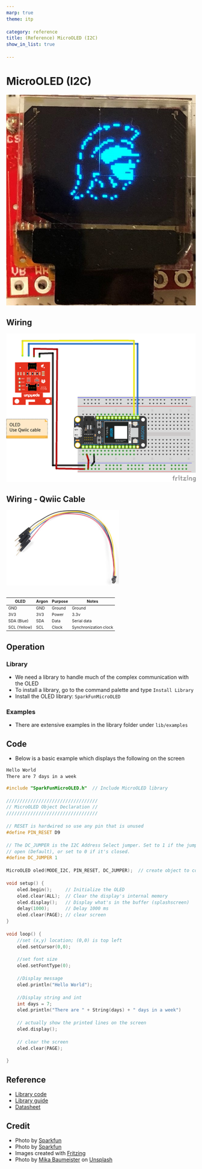 ```yaml
---
marp: true
theme: itp

category: reference
title: (Reference) MicroOLED (I2C)
show_in_list: true

---
```


<!-- headingDivider: 2 -->



# MicroOLED (I2C)
![bg opacity:.95 left:50%](i2c_oled.assets/oled_usc.jpg)



## Wiring

<img src="i2c_oled.assets/oled_i2c_bb.png" style="width:900px;" />

## Wiring - Qwiic Cable

<img src="i2c_oled.assets/qwiic_cable.jpg" style="width:300px;" />

## 
<span style="font-size:75%">



| OLED         | Argon | Purpose | Notes                 |
| ------------ | ----- | ------- | --------------------- |
| GND          | GND   | Ground  | Ground                |
| 3V3          | 3V3   | Power   | 3.3v                  |
| SDA (Blue)   | SDA   | Data    | Serial data           |
| SCL (Yellow) | SCL   | Clock   | Synchronization clock |

</span>

## Operation

### Library

* We need a library to handle much of the complex communication with the OLED 
* To install a library, go to the command palette and type `Install Library`
* Install the OLED library: `SparkFunMicroOLED`

### Examples

- There are extensive examples in the library folder under `lib/examples`

## Code

- Below is a basic example which displays the following on the screen

```html
Hello World
There are 7 days in a week
```



```c++
#include "SparkFunMicroOLED.h"  // Include MicroOLED library

//////////////////////////////////
// MicroOLED Object Declaration //
//////////////////////////////////

// RESET is hardwired so use any pin that is unused
#define PIN_RESET D9

// The DC_JUMPER is the I2C Address Select jumper. Set to 1 if the jumper is
// open (Default), or set to 0 if it's closed.
#define DC_JUMPER 1

MicroOLED oled(MODE_I2C, PIN_RESET, DC_JUMPER);  // create object to communicate with OLED

void setup() {
    oled.begin();     // Initialize the OLED
    oled.clear(ALL);  // Clear the display's internal memory
    oled.display();   // Display what's in the buffer (splashscreen) 
    delay(1000);      // Delay 1000 ms
    oled.clear(PAGE); // clear screen
}

void loop() {
	//set (x,y) location; (0,0) is top left
    oled.setCursor(0,0);
    
	//set font size
	oled.setFontType(0);
	
	//Display message
    oled.println("Hello World");
	
	//Display string and int
	int days = 7;
	oled.println("There are " + String(days) + " days in a week")

	// actually show the printed lines on the screen
    oled.display();
	
	// clear the screen
    oled.clear(PAGE);

}

```

## Reference

* [Library code](https://github.com/sparkfun/Micro_OLED_Breakout/tree/V_1.0)
* [Library guide](https://learn.sparkfun.com/tutorials/micro-oled-breakout-hookup-guide#using-the-arduino-library)
* [Datasheet](https://cdn.sparkfun.com/assets/learn_tutorials/3/0/8/SSD1306.pdf)

## Credit

- Photo by [Sparkfun](https://learn.sparkfun.com/tutorials/qwiic-micro-oled-hookup-guide)
- Photo by  [Sparkfun](https://www.sparkfun.com/products/14532)
- Images created with [Fritzing](https://fritzing.org/home/)
- Photo by [Mika Baumeister](https://unsplash.com/@mbaumi?utm_source=unsplash&utm_medium=referral&utm_content=creditCopyText) on [Unsplash](https://unsplash.com/?utm_source=unsplash&utm_medium=referral&utm_content=creditCopyText)

